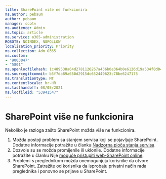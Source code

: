 ```yaml
---
title: SharePoint više ne funkcionira
ms.author: pebaum
author: pebaum
manager: scotv
ms.audience: Admin
ms.topic: article
ms.service: o365-administration
ROBOTS: NOINDEX, NOFOLLOW
localization_priority: Priority
ms.collection: Adm_O365
ms.custom:
- "9003047"
- "5801"
ms.openlocfilehash: 1c489538a64d2781126267a436b0e364b0e6126d19a534f0d04c69d5a3ec341f
ms.sourcegitcommit: b5f7da89a650d2915dc652449623c78be6247175
ms.translationtype: MT
ms.contentlocale: hr-HR
ms.lasthandoff: 08/05/2021
ms.locfileid: "53941547"
---
```

# <a name="sharepoint-is-no-longer-working"></a>SharePoint više ne funkcionira

Nekoliko je razloga zašto SharePoint možda više ne funkcionira.

1. Možda postoji problem sa stanjem servisa koji se pojavljuje SharePoint. Dodatne informacije potražite u članku [Nadzorna ploča stanja servisa](https://admin.microsoft.com/AdminPortal/Home#/servicehealth).
2. Dozvole su se možda promijenile ili uklonile. Dodatne informacije potražite u članku Nije [moguće pristupiti web-SharePoint online](https://docs.microsoft.com/sharepoint/troubleshoot/sharing-and-permissions/sharepoint-online-inaccessible).
3. Problemi s preglednikom možda onemogunjuju korisnike da otvore SharePoint. Zatražite od korisnika da isprobaju privatni način rada preglednika i ponovno se prijave u SharePoint.